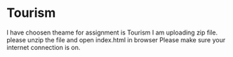 # Tourism

I have choosen theame for assignment is Tourism
I am uploading zip file. please unzip the file and open index.html in browser
Please make sure your internet connection is on.
